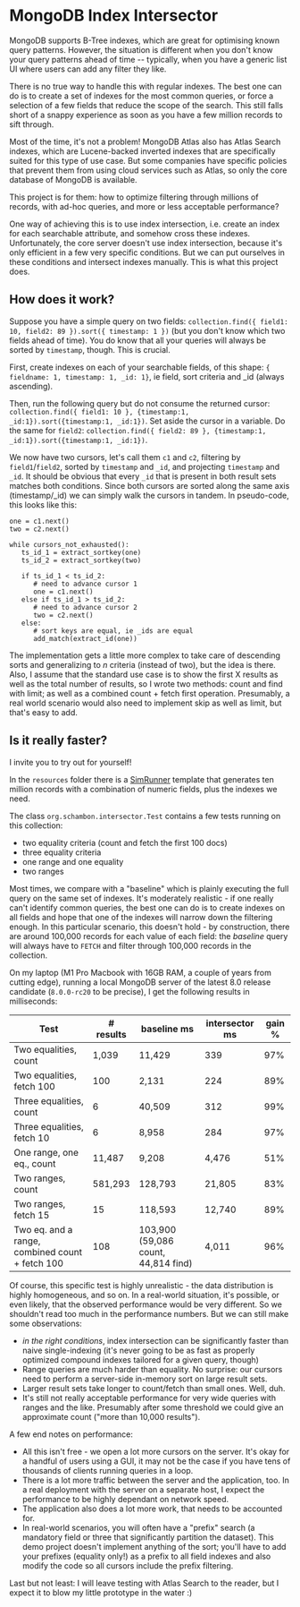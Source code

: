 MongoDB Index Intersector
=========================

MongoDB supports B-Tree indexes, which are great for optimising known query patterns. However, the situation is different when you don't know your query patterns ahead of time -- typically, when you have a generic list UI where users can add any filter they like.

There is no true way to handle this with regular indexes. The best one can do is to create a set of indexes for the most common queries, or force a selection of a few fields that reduce the scope of the search. This still falls short of a snappy experience as soon as you have a few million records to sift through.

Most of the time, it's not a problem! MongoDB Atlas also has Atlas Search indexes, which are Lucene-backed inverted indexes that are specifically suited for this type of use case. But some companies have specific policies that prevent them from using cloud services such as Atlas, so only the core database of MongoDB is available.

This project is for them: how to optimize filtering through millions of records, with ad-hoc queries, and more or less acceptable performance?

One way of achieving this is to use index intersection, i.e. create an index for each searchable attribute, and somehow cross these indexes. Unfortunately, the core server doesn't use index intersection, because it's only efficient in a few very specific conditions. But we can put ourselves in these conditions and intersect indexes manually. This is what this project does.

How does it work?
-----------------

Suppose you have a simple query on two fields: `collection.find({ field1: 10, field2: 89 }).sort({ timestamp: 1 })` (but you don't know which two fields ahead of time). You do know that all your queries will always be sorted by `timestamp`, though. This is crucial.

First, create indexes on each of your searchable fields, of this shape: `{ fieldname: 1, timestamp: 1, _id: 1}`, ie field, sort criteria and _id (always ascending).

Then, run the following query but do not consume the returned cursor: `collection.find({ field1: 10 }, {timestamp:1, _id:1}).sort({timestamp:1, _id:1})`. Set aside the cursor in a variable. Do the same for `field2`: `collection.find({ field2: 89 }, {timestamp:1, _id:1}).sort({timestamp:1, _id:1})`.

We now have two cursors, let's call them `c1` and `c2`, filtering by `field1`/`field2`, sorted by `timestamp` and `_id`, and projecting `timestamp` and `_id`. It should be obvious that every `_id` that is present in both result sets matches both conditions. Since both cursors are sorted along the same axis (timestamp/_id) we can simply walk the cursors in tandem. In pseudo-code, this looks like this:

```
one = c1.next()
two = c2.next()

while cursors_not_exhausted():
   ts_id_1 = extract_sortkey(one)
   ts_id_2 = extract_sortkey(two)

   if ts_id_1 < ts_id_2:
      # need to advance cursor 1
      one = c1.next()
   else if ts_id_1 > ts_id_2:
      # need to advance cursor 2
      two = c2.next()
   else:
      # sort keys are equal, ie _ids are equal
      add_match(extract_id(one))
```

The implementation gets a little more complex to take care of descending sorts and generalizing to _n_ criteria (instead of two), but the idea is there. Also, I assume that the standard use case is to show the first X results as well as the total number of results, so I wrote two methods: count and find with limit; as well as a combined count + fetch first operation. Presumably, a real world scenario would also need to implement skip as well as limit, but that's easy to add.

Is it really faster?
--------------------

I invite you to try out for yourself!

In the `resources` folder there is a [SimRunner](https://github.com/schambon/SimRunner) template that generates ten million records with a combination of numeric fields, plus the indexes we need.

The class `org.schambon.intersector.Test` contains a few tests running on this collection:
- two equality criteria (count and fetch the first 100 docs)
- three equality criteria
- one range and one equality
- two ranges

Most times, we compare with a "baseline" which is plainly executing the full query on the same set of indexes. It's moderately realistic - if one really can't identify common queries, the best one can do is to create indexes on all fields and hope that one of the indexes will narrow down the filtering enough. In this particular scenario, this doesn't hold - by construction, there are around 100,000 records for each value of each field: the _baseline_ query will always have to `FETCH` and filter through 100,000 records in the collection.

On my laptop (M1 Pro Macbook with 16GB RAM, a couple of years from cutting edge), running a local MongoDB server of the latest 8.0 release candidate (`8.0.0-rc20` to be precise), I get the following results in milliseconds:

| Test                                            | # results | baseline ms                         | intersector ms | gain % |
| ----------------------------------------------- | --------- | ----------------------------------- | -------------- | ------ |
| Two equalities, count                           | 1,039     | 11,429                              | 339            | 97%    |
| Two equalities, fetch 100                       | 100       | 2,131                               | 224            | 89%    |
| Three equalities, count                         | 6         | 40,509                              | 312            | 99%    |
| Three equalities, fetch 10                      | 6         | 8,958                               | 284            | 97%    |
| One range, one eq., count                       | 11,487    | 9,208                               | 4,476          | 51%    |
| Two ranges, count                               | 581,293   | 128,793                             | 21,805         | 83%    |
| Two ranges, fetch 15                            | 15        | 118,593                             | 12,740         | 89%    |
| Two eq. and a range, combined count + fetch 100 | 108       | 103,900 (59,086 count, 44,814 find) | 4,011          | 96%    |

Of course, this specific test is highly unrealistic - the data distribution is highly homogeneous, and so on. In a real-world situation, it's possible, or even likely, that the observed performance would be very different. So we shouldn't read too much in the performance numbers. But we can still make some observations:

- _in the right conditions_, index intersection can be significantly faster than naive single-indexing (it's never going to be as fast as properly optimized compound indexes tailored for a given query, though)
- Range queries are much harder than equality. No surprise: our cursors need to perform a server-side in-memory sort on large result sets.
- Larger result sets take longer to count/fetch than small ones. Well, duh.
- It's still not really acceptable performance for very wide queries with ranges and the like. Presumably after some threshold we could give an approximate count ("more than 10,000 results").

A few end notes on performance:
- All this isn't free - we open a lot more cursors on the server. It's okay for a handful of users using a GUI, it may not be the case if you have tens of thousands of clients running queries in a loop.
- There is a lot more traffic between the server and the application, too. In a real deployment with the server on a separate host, I expect the performance to be highly dependant on network speed.
- The application also does a lot more work, that needs to be accounted for.
- In real-world scenarios, you will often have a "prefix" search (a mandatory field or three that significantly partition the dataset). This demo project doesn't implement anything of the sort; you'll have to add your prefixes (equality only!) as a prefix to all field indexes and also modify the code so all cursors include the prefix filtering.

Last but not least: I will leave testing with Atlas Search to the reader, but I expect it to blow my little prototype in the water :)
